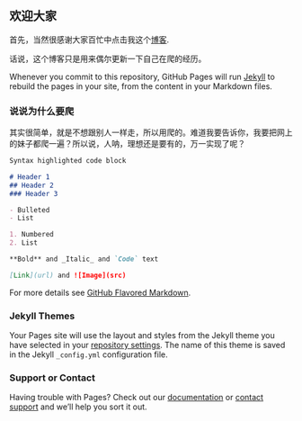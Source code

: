 ## 欢迎大家

   首先，当然很感谢大家百忙中点击我这个[博客](hhttps://justforheart.github.io/spiders/). 

话说，这个博客只是用来偶尔更新一下自己在爬的经历。

Whenever you commit to this repository, GitHub Pages will run [Jekyll](https://jekyllrb.com/) to rebuild the pages in your site, from the content in your Markdown files.

### 说说为什么要爬

其实很简单，就是不想跟别人一样走，所以用爬的。难道我要告诉你，我要把网上的妹子都爬一遍？所以说，人呐，理想还是要有的，万一实现了呢？

```markdown
Syntax highlighted code block

# Header 1
## Header 2
### Header 3

- Bulleted
- List

1. Numbered
2. List

**Bold** and _Italic_ and `Code` text

[Link](url) and ![Image](src)
```

For more details see [GitHub Flavored Markdown](https://guides.github.com/features/mastering-markdown/).

### Jekyll Themes

Your Pages site will use the layout and styles from the Jekyll theme you have selected in your [repository settings](https://github.com/justforheart/spider.github.io/settings). The name of this theme is saved in the Jekyll `_config.yml` configuration file.

### Support or Contact

Having trouble with Pages? Check out our [documentation](https://help.github.com/categories/github-pages-basics/) or [contact support](https://github.com/contact) and we’ll help you sort it out.

